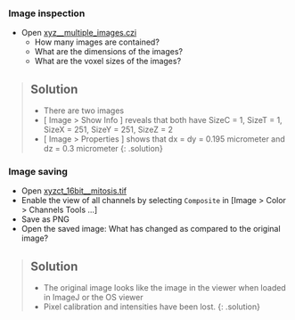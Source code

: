 ### Image inspection

- Open [xyz__multiple_images.czi](https://github.com/NEUBIAS/training-resources/raw/master/image_data/xyz__multiple_images.czi)
  - How many images are contained?
  - What are the dimensions of the images?
  - What are the voxel sizes of the images? 

> ## Solution
> - There are two images 
> - [ Image > Show Info ] reveals that both have SizeC = 1, SizeT = 1, SizeX = 251, SizeY = 251, SizeZ = 2
> - [ Image > Properties ] shows that dx = dy = 0.195 micrometer and dz = 0.3 micrometer
{: .solution}

### Image saving

- Open [xyzct_16bit__mitosis.tif](https://github.com/NEUBIAS/training-resources/raw/master/image_data/xyzct_16bit__mitosis.tif) 
- Enable the view of all channels by selecting `Composite` in [Image > Color > Channels Tools ...]
- Save as PNG
- Open the saved image: What has changed as compared to the original image?

> ## Solution
> - The original image looks like the image in the viewer when loaded in ImageJ or the OS viewer
> - Pixel calibration and intensities have been lost. 
{: .solution}

